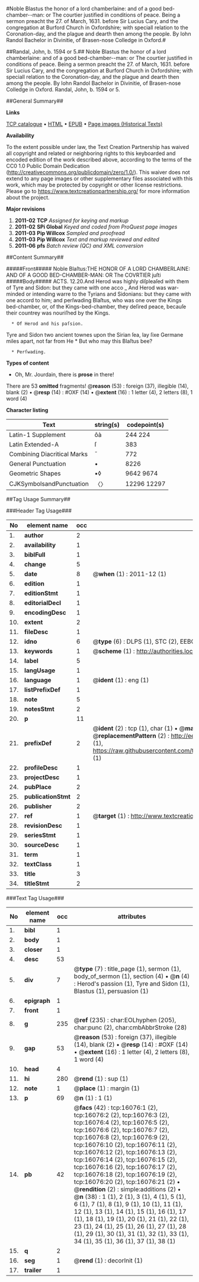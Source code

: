 #Noble Blastus the honor of a lord chamberlaine: and of a good bed-chamber--man: or The courtier justified in conditions of peace. Being a sermon preacht the 27. of March, 1631. before Sir Lucius Cary, and the congregation at Burford Church in Oxfordshire; with speciall relation to the Coronation-day, and the plague and dearth then among the people. By Iohn Randol Bachelor in Divinitie, of Brasen-nose Colledge in Oxford.#

##Randal, John, b. 1594 or 5.##
Noble Blastus the honor of a lord chamberlaine: and of a good bed-chamber--man: or The courtier justified in conditions of peace. Being a sermon preacht the 27. of March, 1631. before Sir Lucius Cary, and the congregation at Burford Church in Oxfordshire; with speciall relation to the Coronation-day, and the plague and dearth then among the people. By Iohn Randol Bachelor in Divinitie, of Brasen-nose Colledge in Oxford.
Randal, John, b. 1594 or 5.

##General Summary##

**Links**

[TCP catalogue](http://www.ota.ox.ac.uk/tcp/)  • 
[HTML](http://tei.it.ox.ac.uk/tcp/Texts-HTML/free/A10/A10400.html)  • 
[EPUB](http://tei.it.ox.ac.uk/tcp/Texts-EPUB/free/A10/A10400.epub) • 
[Page images (Historical Texts)](https://historicaltexts.jisc.ac.uk/eebo-99850845e)

**Availability**

To the extent possible under law, the Text Creation Partnership has waived all copyright and related or neighboring rights to this keyboarded and encoded edition of the work described above, according to the terms of the CC0 1.0 Public Domain Dedication (http://creativecommons.org/publicdomain/zero/1.0/). This waiver does not extend to any page images or other supplementary files associated with this work, which may be protected by copyright or other license restrictions. Please go to https://www.textcreationpartnership.org/ for more information about the project.

**Major revisions**

1. __2011-02__ __TCP__ *Assigned for keying and markup*
1. __2011-02__ __SPi Global__ *Keyed and coded from ProQuest page images*
1. __2011-03__ __Pip Willcox__ *Sampled and proofread*
1. __2011-03__ __Pip Willcox__ *Text and markup reviewed and edited*
1. __2011-06__ __pfs__ *Batch review (QC) and XML conversion*

##Content Summary##

#####Front#####
Noble Blaſtus:THE HONOR OF A LORD CHAMBERLAINE: AND OF A GOOD BED-CHAMBER-MAN: OR The COVRTIER juſti
#####Body#####
ACTS. 12.20.And Herod was highly diſpleaſed with them of Tyre and Sidon: but they came with one acco
    _ And Herod was war-minded or intending warre to the Tyrians and Sidonians: but they came with one accord to him; and perſwading Blaſtus, who was one over the Kings bed-chamber, or, of the Kings-bed-chamber, they deſired peace, becauſe their countrey was nouriſhed by the Kings.

      * Of Herod and his paſsion.
Tyre and Sidon two ancient townes upon the Sirian ſea, lay ſixe Germane miles apart, not far from He
      * But who may this Blaſtus bee?

      * Perſwading.

**Types of content**

  * Oh, Mr. Jourdain, there is **prose** in there!

There are 53 **omitted** fragments! 
 @__reason__ (53) : foreign (37), illegible (14), blank (2)  •  @__resp__ (14) : #OXF (14)  •  @__extent__ (16) : 1 letter (4), 2 letters (8), 1 word (4)

**Character listing**


|Text|string(s)|codepoint(s)|
|---|---|---|
|Latin-1 Supplement|ôà|244 224|
|Latin Extended-A|ſ|383|
|Combining             Diacritical Marks|̄|772|
|General Punctuation|•|8226|
|Geometric Shapes|▪◊|9642 9674|
|CJKSymbolsandPunctuation|〈〉|12296 12297|

##Tag Usage Summary##

###Header Tag Usage###

|No|element name|occ|attributes|
|---|---|---|---|
|1.|__author__|2||
|2.|__availability__|1||
|3.|__biblFull__|1||
|4.|__change__|5||
|5.|__date__|8| @__when__ (1) : 2011-12 (1)|
|6.|__edition__|1||
|7.|__editionStmt__|1||
|8.|__editorialDecl__|1||
|9.|__encodingDesc__|1||
|10.|__extent__|2||
|11.|__fileDesc__|1||
|12.|__idno__|6| @__type__ (6) : DLPS (1), STC (2), EEBO-CITATION (1), PROQUEST (1), VID (1)|
|13.|__keywords__|1| @__scheme__ (1) : http://authorities.loc.gov/ (1)|
|14.|__label__|5||
|15.|__langUsage__|1||
|16.|__language__|1| @__ident__ (1) : eng (1)|
|17.|__listPrefixDef__|1||
|18.|__note__|5||
|19.|__notesStmt__|2||
|20.|__p__|11||
|21.|__prefixDef__|2| @__ident__ (2) : tcp (1), char (1)  •  @__matchPattern__ (2) : ([0-9\-]+):([0-9IVX]+) (1), (.+) (1)  •  @__replacementPattern__ (2) : http://eebo.chadwyck.com/downloadtiff?vid=$1&page=$2 (1), https://raw.githubusercontent.com/textcreationpartnership/Texts/master/tcpchars.xml#$1 (1)|
|22.|__profileDesc__|1||
|23.|__projectDesc__|1||
|24.|__pubPlace__|2||
|25.|__publicationStmt__|2||
|26.|__publisher__|2||
|27.|__ref__|1| @__target__ (1) : http://www.textcreationpartnership.org/docs/. (1)|
|28.|__revisionDesc__|1||
|29.|__seriesStmt__|1||
|30.|__sourceDesc__|1||
|31.|__term__|1||
|32.|__textClass__|1||
|33.|__title__|3||
|34.|__titleStmt__|2||


###Text Tag Usage###

|No|element name|occ|attributes|
|---|---|---|---|
|1.|__bibl__|1||
|2.|__body__|1||
|3.|__closer__|1||
|4.|__desc__|53||
|5.|__div__|7| @__type__ (7) : title_page (1), sermon (1), body_of_sermon (1), section (4)  •  @__n__ (4) : Herod's passion (1), Tyre and Sidon (1), Blastus (1), persuasion (1)|
|6.|__epigraph__|1||
|7.|__front__|1||
|8.|__g__|235| @__ref__ (235) : char:EOLhyphen (205), char:punc (2), char:cmbAbbrStroke (28)|
|9.|__gap__|53| @__reason__ (53) : foreign (37), illegible (14), blank (2)  •  @__resp__ (14) : #OXF (14)  •  @__extent__ (16) : 1 letter (4), 2 letters (8), 1 word (4)|
|10.|__head__|4||
|11.|__hi__|280| @__rend__ (1) : sup (1)|
|12.|__note__|1| @__place__ (1) : margin (1)|
|13.|__p__|69| @__n__ (1) : 1 (1)|
|14.|__pb__|42| @__facs__ (42) : tcp:16076:1 (2), tcp:16076:2 (2), tcp:16076:3 (2), tcp:16076:4 (2), tcp:16076:5 (2), tcp:16076:6 (2), tcp:16076:7 (2), tcp:16076:8 (2), tcp:16076:9 (2), tcp:16076:10 (2), tcp:16076:11 (2), tcp:16076:12 (2), tcp:16076:13 (2), tcp:16076:14 (2), tcp:16076:15 (2), tcp:16076:16 (2), tcp:16076:17 (2), tcp:16076:18 (2), tcp:16076:19 (2), tcp:16076:20 (2), tcp:16076:21 (2)  •  @__rendition__ (2) : simple:additions (2)  •  @__n__ (38) : 1 (1), 2 (1), 3 (1), 4 (1), 5 (1), 6 (1), 7 (1), 8 (1), 9 (1), 10 (1), 11 (1), 12 (1), 13 (1), 14 (1), 15 (1), 16 (1), 17 (1), 18 (1), 19 (1), 20 (1), 21 (1), 22 (1), 23 (1), 24 (1), 25 (1), 26 (1), 27 (1), 28 (1), 29 (1), 30 (1), 31 (1), 32 (1), 33 (1), 34 (1), 35 (1), 36 (1), 37 (1), 38 (1)|
|15.|__q__|2||
|16.|__seg__|1| @__rend__ (1) : decorInit (1)|
|17.|__trailer__|1||
